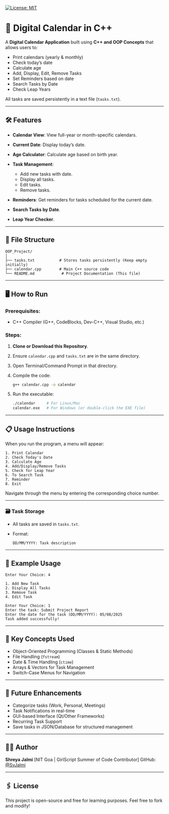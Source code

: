 [![License: MIT](https://img.shields.io/badge/License-MIT-yellow.svg)](https://opensource.org/licenses/MIT)
# 📅 Digital Calendar in C++


A **Digital Calendar Application** built using **C++ and OOP Concepts** that allows users to:

* Print calendars (yearly & monthly)
* Check today’s date
* Calculate age
* Add, Display, Edit, Remove Tasks
* Set Reminders based on date
* Search Tasks by Date
* Check Leap Years

All tasks are saved persistently in a text file (`tasks.txt`).

---

## 🛠 Features

* **Calendar View**: View full-year or month-specific calendars.
* **Current Date**: Display today’s date.
* **Age Calculator**: Calculate age based on birth year.
* **Task Management**:

  * Add new tasks with date.
  * Display all tasks.
  * Edit tasks.
  * Remove tasks.
* **Reminders**: Get reminders for tasks scheduled for the current date.
* **Search Tasks by Date**.
* **Leap Year Checker**.

---

## 📂 File Structure

```
OOP_Project/
│
├── tasks.txt           # Stores tasks persistently (Keep empty initially)
├── calendar.cpp        # Main C++ source code
└── README.md            # Project Documentation (This file)
```

---

## 🖥️ How to Run

### Prerequisites:

* C++ Compiler (G++, CodeBlocks, Dev-C++, Visual Studio, etc.)

### Steps:

1. **Clone or Download this Repository**.
2. Ensure `calendar.cpp` and `tasks.txt` are in the same directory.
3. Open Terminal/Command Prompt in that directory.
4. Compile the code:

   ```bash
   g++ calendar.cpp -o calendar
   ```
5. Run the executable:

   ```bash
   ./calendar     # For Linux/Mac
   calendar.exe   # For Windows (or double-click the EXE file)
   ```

---

## 📋 Usage Instructions

When you run the program, a menu will appear:

```
1. Print Calendar
2. Check Today's Date
3. Calculate Age
4. Add/Display/Remove Tasks
5. Check for Leap Year
6. To Search Task
7. Reminder
8. Exit
```

Navigate through the menu by entering the corresponding choice number.

---

### 🗃 Task Storage

* All tasks are saved in `tasks.txt`.
* Format:

  ```
  DD/MM/YYYY: Task description
  ```

---

## 📝 Example Usage

```
Enter Your Choice: 4

1. Add New Task
2. Display All Tasks
3. Remove Task
4. Edit Task

Enter Your Choice: 1
Enter the task: Submit Project Report
Enter the date for the task (DD/MM/YYYY): 05/08/2025
Task added successfully!
```

---

## 📌 Key Concepts Used

* Object-Oriented Programming (Classes & Static Methods)
* File Handling (`fstream`)
* Date & Time Handling (`ctime`)
* Arrays & Vectors for Task Management
* Switch-Case Menus for Navigation

---

## 🚀 Future Enhancements

* Categorize tasks (Work, Personal, Meetings)
* Task Notifications in real-time
* GUI-based Interface (Qt/Other Frameworks)
* Recurring Task Support
* Save tasks in JSON/Database for structured management

---

## 👩‍💻 Author

**Shreya Jalmi**
\[NIT Goa | GirlScript Summer of Code Contributor]
GitHub: [@SvJalmi](https://github.com/SvJalmi)

---

## 🖇 License

This project is open-source and free for learning purposes. Feel free to fork and modify!






